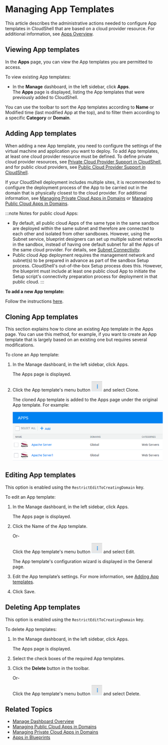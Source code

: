 # Managing App Templates

This article describes the administrative actions needed to configure App templates in CloudShell that are based on a cloud provider resource. For additional information, see [Apps Overview](../../../intro/features/apps-overview.md).

## Viewing App templates

In the **Apps** page, you can view the App templates you are permitted to access.

To view existing App templates:

- In the **Manage** dashboard, in the left sidebar, click **Apps**.  
    The **Apps** page is displayed, listing the App templates that were previously added to CloudShell.

You can use the toolbar to sort the App templates according to **Name** or Modified time (last modified App at the top), and to filter them according to a specific **Category** or **Domain**.

## Adding App templates

When adding a new App template, you need to configure the settings of the virtual machine and application you want to deploy. To add App templates, at least one cloud provider resource must be defined. To define private cloud provider resources, see [Private Cloud Provider Support in CloudShell](https://help.quali.com/Online%20Help/0.0/Portal/Content/Admn/Prp-for-prvt-cld-prvdrs.htm), and for public cloud providers, see [Public Cloud Provider Support in CloudShell](https://help.quali.com/Online%20Help/0.0/Portal/Content/Admn/Prp-for-cld-prvdrs.htm).

If your CloudShell deployment includes multiple sites, it is recommended to configure the deployment process of the App to be carried out in the domain that is physically closest to the cloud provider. For additional information, see [Managing Private Cloud Apps in Domains](https://help.quali.com/Online%20Help/0.0/Portal/Content/Admn/Mng-Prvt-Cld-Apps-in-Dmns.htm) or [Managing Public Cloud Apps in Domains](https://help.quali.com/Online%20Help/0.0/Portal/Content/Admn/Mng-Pblc-Cld-Apps-in-Dmns.htm).

:::note Notes for public cloud Apps:
- By default, all public cloud Apps of the same type in the same sandbox are deployed within the same subnet and therefore are connected to each other and isolated from other sandboxes. However, using the Subnet service, blueprint designers can set up multiple subnet networks in the sandbox, instead of having one default subnet for all the Apps of the same cloud provider. For details, see [Subnet Connectivity](https://help.quali.com/Online%20Help/0.0/Portal/Content/Admn/Cnct-Ctrl-Subnets.htm).
- Public cloud App deployment requires the management network and subnet(s) to be prepared in advance as part of the sandbox Setup process. CloudShell's out-of-the-box Setup process does this. However, the blueprint must include at least one public cloud App to initiate the Setup script's connectivity preparation process for deployment in that public cloud.
:::

**To add a new App template:**

Follow the instructions [here](./manage-app-templates/app-template/adding-app-template).


## Cloning App templates

This section explains how to clone an existing App template in the Apps page. You can use this method, for example, if you want to create an App template that is largely based on an existing one but requires several modifications.

To clone an App template:

1. In the Manage dashboard, in the left sidebar, click Apps.
    
    The Apps page is displayed.
    
2. Click the App template's menu button ![](/Images/CloudShell-Portal/Manage/ExecutionServersServersMenuButton.png) and select Clone.
    
    The cloned App template is added to the Apps page under the original App template. For example:
    
    ![](/Images/Admin-Guide/Inventory-Operations/AppsClone.png)
    

## Editing App templates

This option is enabled using the `RestrictEditToCreatingDomain` key.

To edit an App template:

1. In the Manage dashboard, in the left sidebar, click Apps.
    
    The Apps page is displayed.
    
2. Click the Name of the App template.
    
    Or-
    
    Click the App template's menu button ![](/Images/CloudShell-Portal/Manage/ExecutionServersServersMenuButton.png) and select Edit.
    
    The App template's configuration wizard is displayed in the General page.
    
3. Edit the App template’s settings. For more information, see [Adding App templates](https://help.quali.com/Online%20Help/0.0/Portal/Content/CSP/MNG/Mng-Apps.htm?Highlight=Managing%20App%20Templates#Adding).
4. Click Save.  
    

## Deleting App templates

This option is enabled using the `RestrictEditToCreatingDomain` key.

To delete App templates:

1. In the Manage dashboard, in the left sidebar, click Apps.
    
    The Apps page is displayed.
    
2. Select the check boxes of the required App templates.
3. Click the **Delete** button in the toolbar.
    
    Or-
    
    Click the App template's menu button ![](/Images/CloudShell-Portal/Manage/ExecutionServersServersMenuButton.png) and select Delete.
    

## Related Topics

- [Manage Dashboard Overview](https://help.quali.com/Online%20Help/0.0/Portal/Content/CSP/MNG/Mng-Ovrv.htm)
- [Managing Public Cloud Apps in Domains](https://help.quali.com/Online%20Help/0.0/Portal/Content/Admn/Mng-Pblc-Cld-Apps-in-Dmns.htm)
- [Managing Private Cloud Apps in Domains](https://help.quali.com/Online%20Help/0.0/Portal/Content/Admn/Mng-Prvt-Cld-Apps-in-Dmns.htm)
- [Apps in Blueprints](https://help.quali.com/Online%20Help/0.0/Portal/Content/CSP/LAB-MNG/App-Actns/Blprnt-Use-Apps.htm)
